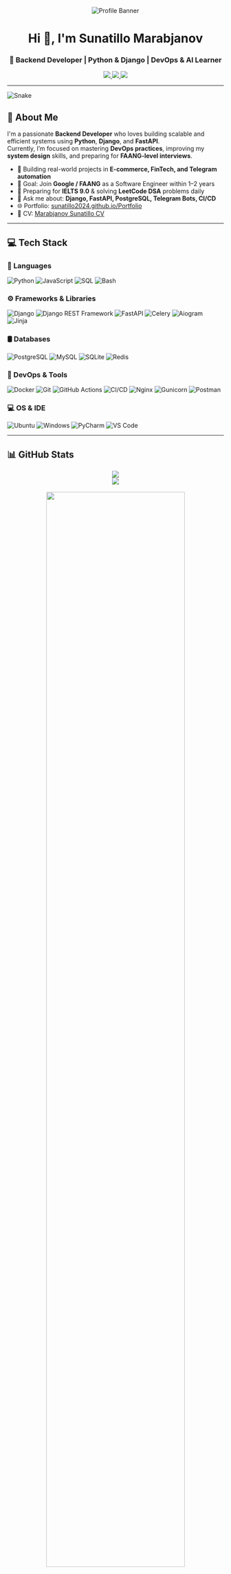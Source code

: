 <p align="center">
  <img src="https://github.com/Sunatillo2024/Sunatillo2024/blob/main/banner.gif?raw=true" alt="Profile Banner" />
</p>

<h1 align="center">Hi 👋, I'm Sunatillo Marabjanov</h1>
<h3 align="center">🚀 Backend Developer | Python & Django | DevOps & AI Learner</h3>

<p align="center">
  <a href="https://github.com/Sunatillo2024">
    <img src="https://img.shields.io/badge/GitHub-Sunatillo2024-black?style=flat&logo=github" />
  </a>
  <a href="mailto:sunatillo.dev@gmail.com">
    <img src="https://img.shields.io/badge/Email-Contact-red?style=flat&logo=gmail" />
  </a>
  <a href="https://t.me/sunatillo_dev">
    <img src="https://img.shields.io/badge/Telegram-0088CC?style=flat&logo=telegram&logoColor=white" />
  </a>
</p>

---

![Snake](https://profile-readme-generator.com/assets/snake.svg)

## 🌟 About Me

I'm a passionate **Backend Developer** who loves building scalable and efficient systems using **Python**, **Django**, and **FastAPI**.  
Currently, I’m focused on mastering **DevOps practices**, improving my **system design** skills, and preparing for **FAANG-level interviews**.

- 💼 Building real-world projects in **E-commerce, FinTech, and Telegram automation**
- 🎯 Goal: Join **Google / FAANG** as a Software Engineer within 1–2 years  
- 🧠 Preparing for **IELTS 9.0** & solving **LeetCode DSA** problems daily  
- 💬 Ask me about: **Django, FastAPI, PostgreSQL, Telegram Bots, CI/CD**
- 🌐 Portfolio: [sunatillo2024.github.io/Portfolio](https://sunatillo2024.github.io/Portfolio/)
- 📄 CV: [Marabjanov Sunatillo CV](https://github.com/Sunatillo2024/cv_ms/blob/main/Marufjanov-Sunatillo_cv.pdf)

---

## 💻 Tech Stack

### 🧠 Languages
![Python](https://img.shields.io/badge/Python-3776AB?style=flat&logo=python&logoColor=white)
![JavaScript](https://img.shields.io/badge/JavaScript-F7DF1E?style=flat&logo=javascript&logoColor=black)
![SQL](https://img.shields.io/badge/SQL-025E8C?style=flat&logo=postgresql&logoColor=white)
![Bash](https://img.shields.io/badge/Bash-4EAA25?style=flat&logo=gnubash&logoColor=white)

### ⚙️ Frameworks & Libraries
![Django](https://img.shields.io/badge/Django-092E20?style=flat&logo=django&logoColor=white)
![Django REST Framework](https://img.shields.io/badge/DRF-ff1709?style=flat&logo=django&logoColor=white)
![FastAPI](https://img.shields.io/badge/FastAPI-009688?style=flat&logo=fastapi&logoColor=white)
![Celery](https://img.shields.io/badge/Celery-37814A?style=flat&logo=celery&logoColor=white)
![Aiogram](https://img.shields.io/badge/Aiogram-0F87FF?style=flat&logo=telegram&logoColor=white)
![Jinja](https://img.shields.io/badge/Jinja-000000?style=flat&logo=jinja&logoColor=white)

### 🛢 Databases
![PostgreSQL](https://img.shields.io/badge/PostgreSQL-336791?style=flat&logo=postgresql&logoColor=white)
![MySQL](https://img.shields.io/badge/MySQL-003B57?style=flat&logo=mysql&logoColor=white)
![SQLite](https://img.shields.io/badge/SQLite-003B57?style=flat&logo=sqlite&logoColor=white)
![Redis](https://img.shields.io/badge/Redis-DD0031?style=flat&logo=redis&logoColor=white)

### 🧩 DevOps & Tools
![Docker](https://img.shields.io/badge/Docker-0db7ed?style=flat&logo=docker&logoColor=white)
![Git](https://img.shields.io/badge/Git-F05032?style=flat&logo=git&logoColor=white)
![GitHub Actions](https://img.shields.io/badge/GitHub%20Actions-2088FF?style=flat&logo=github-actions&logoColor=white)
![CI/CD](https://img.shields.io/badge/CI%2FCD-A42E2B?style=flat&logo=gitlab&logoColor=white)
![Nginx](https://img.shields.io/badge/Nginx-009639?style=flat&logo=nginx&logoColor=white)
![Gunicorn](https://img.shields.io/badge/Gunicorn-298729?style=flat&logo=gunicorn&logoColor=white)
![Postman](https://img.shields.io/badge/Postman-FF6C37?style=flat&logo=postman&logoColor=white)

### 💻 OS & IDE
![Ubuntu](https://img.shields.io/badge/Ubuntu-E95420?style=flat&logo=ubuntu&logoColor=white)
![Windows](https://img.shields.io/badge/Windows-0078D6?style=flat&logo=windows&logoColor=white)
![PyCharm](https://img.shields.io/badge/PyCharm-black?style=flat&logo=pycharm&logoColor=green)
![VS Code](https://img.shields.io/badge/VS%20Code-0078d4?style=flat&logo=visualstudiocode&logoColor=white)

---

## 📊 GitHub Stats
<p align="center">
   <img src="https://github-widgetbox.vercel.app/api/profile?username=Sunatillo2024&data=followers,repositories,stars,commits&theme=dark"> 
   <br />
  <img src="https://github-profile-trophy.vercel.app/?username=Sunatillo2024&theme=radical" />
  <br /><br />
  <img width="80%" src="https://github-profile-summary-cards.vercel.app/api/cards/profile-details?username=Sunatillo2024&theme=tokyonight" />
  <br />
</p>

<div align="center">  
  <img width="49%" height="auto" src="https://github-readme-stats.vercel.app/api?username=Sunatillo2024&show_icons=true&count_private=true&hide_border=true&title_color=fff&icon_color=fff&text_color=fff&bg_color=0d1117" alt="Sunatillo2024 github stats" /> 
  <img width="37%" height="auto" src="https://github-readme-stats.vercel.app/api/top-langs/?username=Sunatillo2024&layout=compact&hide_border=true&title_color=ffff&text_color=fff&bg_color=0d1117" />
</div>

---

<img width=100% src="https://capsule-render.vercel.app/api?type=waving&color=3f3f3f&height=120&section=footer"/>

